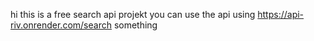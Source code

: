  hi this is a free search api projekt you can use the api using https://api-riv.onrender.com/search something

